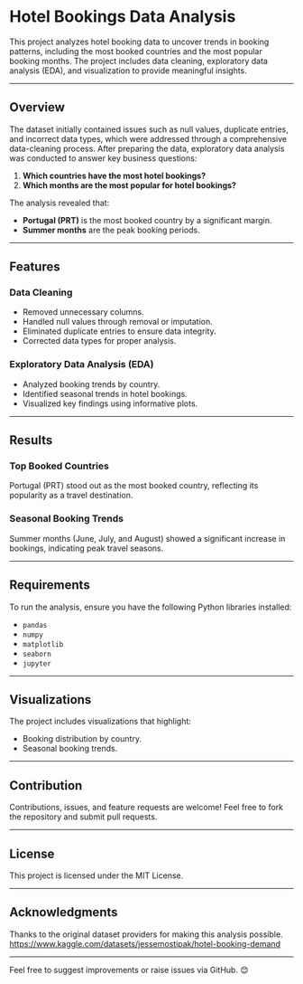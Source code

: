 # Hotel Bookings Data Analysis

This project analyzes hotel booking data to uncover trends in booking patterns, including the most booked countries and the most popular booking months. The project includes data cleaning, exploratory data analysis (EDA), and visualization to provide meaningful insights.

---

## Overview

The dataset initially contained issues such as null values, duplicate entries, and incorrect data types, which were addressed through a comprehensive data-cleaning process. After preparing the data, exploratory data analysis was conducted to answer key business questions:

1. **Which countries have the most hotel bookings?**
2. **Which months are the most popular for hotel bookings?**

The analysis revealed that:

- **Portugal (PRT)** is the most booked country by a significant margin.
- **Summer months** are the peak booking periods.

---

## Features

### Data Cleaning

- Removed unnecessary columns.
- Handled null values through removal or imputation.
- Eliminated duplicate entries to ensure data integrity.
- Corrected data types for proper analysis.

### Exploratory Data Analysis (EDA)

- Analyzed booking trends by country.
- Identified seasonal trends in hotel bookings.
- Visualized key findings using informative plots.

---

## Results

### Top Booked Countries

Portugal (PRT) stood out as the most booked country, reflecting its popularity as a travel destination.

### Seasonal Booking Trends

Summer months (June, July, and August) showed a significant increase in bookings, indicating peak travel seasons.

---

## Requirements

To run the analysis, ensure you have the following Python libraries installed:

- `pandas`
- `numpy`
- `matplotlib`
- `seaborn`
- `jupyter`

---


## Visualizations

The project includes visualizations that highlight:

- Booking distribution by country.
- Seasonal booking trends.

---

## Contribution

Contributions, issues, and feature requests are welcome! Feel free to fork the repository and submit pull requests.

---

## License

This project is licensed under the MIT License.

---

## Acknowledgments

Thanks to the original dataset providers for making this analysis possible.
https://www.kaggle.com/datasets/jessemostipak/hotel-booking-demand

---

Feel free to suggest improvements or raise issues via GitHub. 😊